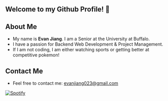 ## Welcome to my Github Profile! 👋

## About Me
- My name is **Evan Jiang**. I am a Senior at the University at Buffalo.
- I have a passion for Backend Web Development & Project Management.
- If I am not coding, I am either watching sports or getting better at competitive pokemon!

## Contact Me
- Feel free to contact me: [evanjiang023@gmail.com](mailto:evanjiang023@gmail.com)

[![Spotify](https://novatorem-seven-flax.vercel.app/api/spotify)](https://open.spotify.com/user/Evan)

<!--
**EvanJSP215/EvanJSP215** is a ✨ _special_ ✨ repository because its `README.md` (this file) appears on your GitHub profile.

Here are some ideas to get you started:


- 🔭 I’m currently working on ...
- 🌱 I’m currently learning ...
- 👯 I’m looking to collaborate on ...
- 🤔 I’m looking for help with ...
- 💬 Ask me about ...
- 📫 How to reach me: ...
- 😄 Pronouns: ...
- ⚡ Fun fact: ...
-->
